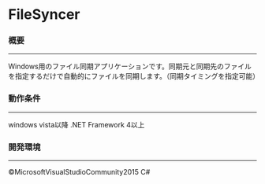 # FileSyncer

### 概要
*****
Windows用のファイル同期アプリケーションです。同期元と同期先のファイルを指定するだけで自動的にファイルを同期します。（同期タイミングを指定可能）

### 動作条件
*****
windows vista以降
.NET Framework 4以上

### 開発環境
*****
©MicrosoftVisualStudioCommunity2015
C#
